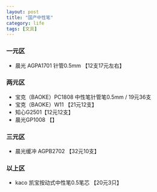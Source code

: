 ```yaml
---
layout: post
title: "国产中性笔"
category: life
tags: [文具]
---
```


### 一元区

- 晨光 AGPA1701 针管0.5mm 【12支17元左右】

### 两元区

- 宝克（BAOKE）PC1808 中性笔针管笔0.5mm / 19元36支
- 宝克（BAOKE）W11 【21元12支】
- 知心G2501【12元12支】
- 晨光GP1008 【】

### 三元区

- 晨光缓冲 AGPB2702 【32元10支】

### 以上区

- kaco 凯宝按动式中性笔0.5笔芯 【20元3只】

